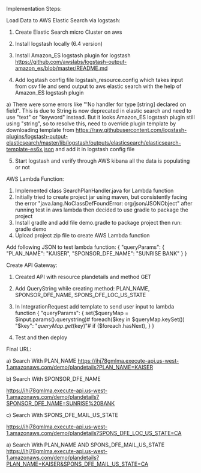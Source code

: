 
Implementation Steps:


Load Data to AWS Elastic Search via logstash:

1) Create Elastic Search micro Cluster on aws

2) Install logstash locally (6.4 version)

3) Install Amazon_ES logstash plugin for logstash
https://github.com/awslabs/logstash-output-amazon_es/blob/master/README.md

4) Add logstash config file logstash_resource.config which takes input from csv file and send output to aws elastic search with the help of Amazon_ES logstash plugin

a) There were some errors like "'No handler for type [string] declared on field". This is due to String is now deprecated
in elastic search and need to use "text" or "keyword" instead. But it looks Amazon_ES logstash plugin still using "string",
so to resolve this, need to override plugin template by downloading template from https://raw.githubusercontent.com/logstash-plugins/logstash-output-elasticsearch/master/lib/logstash/outputs/elasticsearch/elasticsearch-template-es6x.json
and add it in logstash config file

5) Start logstash and verify through AWS kibana all the data is populating or not


AWS Lambda Function:
1) Implemented class SearchPlanHandler.java for Lambda function
2) Initially tried to create project jar using maven, but consistently facing the error "java.lang.NoClassDefFoundError: org/json/JSONObject" after running test in aws lambda then decided to use gradle to package the project
3) Install gradle and add file demo.gradle to package project then run: gradle demo 
4) Upload project zip file to create AWS Lambda function

Add following JSON to test lambda function:
{
  "queryParams": {
    "PLAN_NAME": "KAISER",
    "SPONSOR_DFE_NAME": "SUNRISE BANK"
  }
}



Create API Gateway:
1) Created API with resource plandetails and method GET
2) Add QueryString while creating method: PLAN_NAME, SPONSOR_DFE_NAME, SPONS_DFE_LOC_US_STATE
3) In IntegrationRequest add template to send user input to lambda function
{
		"queryParams": {
		set($queryMap = $input.params().querystring)# foreach($key in $queryMap.keySet())
		"$key": "$queryMap.get($key)"#
		if ($foreach.hasNext),
	}
}

4) Test and then deploy

Final URL:

a) Search With PLAN_NAME
https://ihj78gmlma.execute-api.us-west-1.amazonaws.com/demo/plandetails?PLAN_NAME=KAISER

b) Search With SPONSOR_DFE_NAME

https://ihj78gmlma.execute-api.us-west-1.amazonaws.com/demo/plandetails?SPONSOR_DFE_NAME=SUNRISE%20BANK

c) Search With SPONS_DFE_MAIL_US_STATE

https://ihj78gmlma.execute-api.us-west-1.amazonaws.com/demo/plandetails?SPONS_DFE_LOC_US_STATE=CA

a) Search With PLAN_NAME AND SPONS_DFE_MAIL_US_STATE
https://ihj78gmlma.execute-api.us-west-1.amazonaws.com/demo/plandetails?PLAN_NAME=KAISER&SPONS_DFE_MAIL_US_STATE=CA
